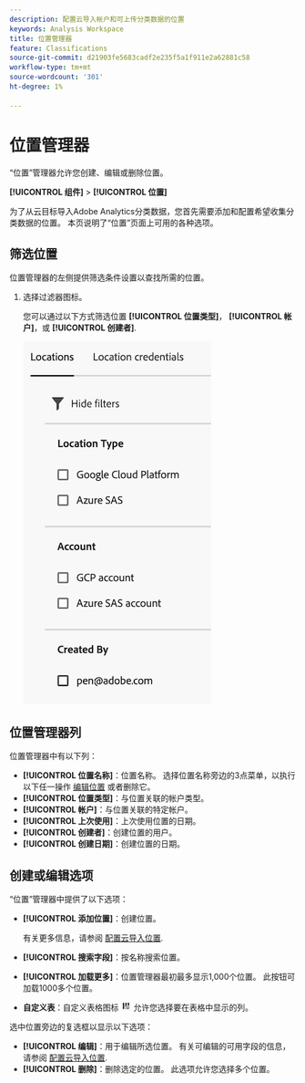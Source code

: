 ```yaml
---
description: 配置云导入帐户和可上传分类数据的位置
keywords: Analysis Workspace
title: 位置管理器
feature: Classifications
source-git-commit: d21903fe5683cadf2e235f5a1f911e2a62881c58
workflow-type: tm+mt
source-wordcount: '301'
ht-degree: 1%

---
```


# 位置管理器

“位置”管理器允许您创建、编辑或删除位置。

**[!UICONTROL 组件]** > **[!UICONTROL 位置]**

为了从云目标导入Adobe Analytics分类数据，您首先需要添加和配置希望收集分类数据的位置。 本页说明了“位置”页面上可用的各种选项。

## 筛选位置

位置管理器的左侧提供筛选条件设置以查找所需的位置。

1. 选择过滤器图标。

   您可以通过以下方式筛选位置 **[!UICONTROL 位置类型]**， **[!UICONTROL 帐户]**，或 **[!UICONTROL 创建者]**.

   ![位置过滤器](assets/locations-filters.png)

## 位置管理器列

位置管理器中有以下列：

* **[!UICONTROL 位置名称]**：位置名称。 选择位置名称旁边的3点菜单，以执行以下任一操作 [编辑位置](/help/components/locations/configure-import-locations.md) 或者删除它。
* **[!UICONTROL 位置类型]**：与位置关联的帐户类型。
* **[!UICONTROL 帐户]**：与位置关联的特定帐户。
* **[!UICONTROL 上次使用]**：上次使用位置的日期。
* **[!UICONTROL 创建者]**：创建位置的用户。
* **[!UICONTROL 创建日期]**：创建位置的日期。

## 创建或编辑选项

“位置”管理器中提供了以下选项：

* **[!UICONTROL 添加位置]**：创建位置。

  有关更多信息，请参阅 [配置云导入位置](/help/components/locations/configure-import-locations.md).
* **[!UICONTROL 搜索字段]**：按名称搜索位置。
* **[!UICONTROL 加载更多]**：位置管理器最初最多显示1,000个位置。 此按钮可加载1000多个位置。
* **自定义表**：自定义表格图标 ![“自定义表”图标](assets/customize-table-icon.png) 允许您选择要在表格中显示的列。

选中位置旁边的复选框以显示以下选项：

* **[!UICONTROL 编辑]**：用于编辑所选位置。 有关可编辑的可用字段的信息，请参阅 [配置云导入位置](/help/components/locations/configure-import-accounts.md).
* **[!UICONTROL 删除]**：删除选定的位置。 此选项允许您选择多个位置。